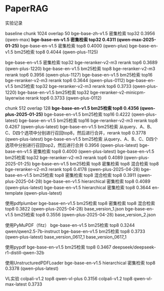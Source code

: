 # PaperRAG

实验记录

baseline
chunk 1024 overlap 50
bge-base-zh-v1.5 密集检索 top32 0.3956  (qwen-max)
**bge-base-en-v1.5 密集检索 top32 0.4311  (qwen-max-2025-01-25)**
bge-base-en-v1.5 密集检索 top8 0.4000 (qwen-plus)
bge-base-en-v1.5 bm25检索 top8 0.4044 (qwen-plus-1125)

bge-base-en-v1.5 密集检索 top32 bge-reranker-v2-m3 rerank top6 0.3689 (qwen-plus-1220)
bge-base-en-v1.5 bm25检索 top8 bge-reranker-v2-m3 rerank top6 0.3956 (qwen-plus-1127)
bge-base-en-v1.5 bm25检索 top16 bge-reranker-v2-m3 rerank top6 0.3644 (qwen-plus-0112)
bge-base-en-v1.5 bm25检索 top32 bge-reranker-v2-m3 rerank top6 0.3733 (qwen-plus-1220)
bge-base-en-v1.5 bm25检索 top32 bge-reranker-v2-minicpm-layerwise rerank top6 0.3733 (qwen-plus-0112)

chunk 512 overlap 128
**bge-base-en-v1.5 bm25检索 top8 0.4356 (qwen-plus-2025-01-25)**
bge-base-en-v1.5 bm25检索 top16 0.4222 (qwen-plus-latest)
bge-base-en-v1.5 bm25检索 top16 bge-reranker-v2-m3 rerank top8 0.4267 (qwen-plus-latest)
bge-base-en-v1.5 bm25检索 从query、A、B、C、D四个选项中分别进行召回top8，然后进行合并，rerank top8 0.3778 (qwen-plus-latest)
bge-base-en-v1.5 bm25检索 从query、A、B、C、D四个选项中分别进行召回top2，然后进行合并 0.3956 (qwen-plus-latest)
bge-base-en-v1.5 密集检索 top8 0.4000 (qwen-plus-latest)
bge-base-en-v1.5 bm25检索 top32 bge-reranker-v2-m3 rerank top6 0.4089 (qwen-plus-2025-01-25)
bge-base-en-v1.5 bm25检索 top8 密集检索 top8 混合检索 top8 bge-reranker-v2-m3 rerank top6 0.4178 (qwen-plus-2025-04-28)
bge-base-en-v1.5 bm25检索 top8 密集检索 top8 混合检索 top8 0.3911 (qwen-plus-2025-04-28)
bge-base-en-v1.5 hierarchical 密集检索 top8 0.4089 (qwen-plus-latest)
bge-base-en-v1.5 hierarchical 密集检索 top8 0.3644 en-template (qwen-plus-latest)

使用pdfplumber
bge-base-en-v1.5 bm25检索 top8 密集检索 top8 混合检索 top8 0.3822 (qwen-plus-2025-04-28) base_version_1.json
bge-base-en-v1.5 bm25检索 top8  0.3556 (qwen-plus-2025-04-28) base_version_2.json

使用PyMuPDF（fitz）
bge-base-en-v1.5 bm25检索 top8 0.3244 qwen/qwen2.5-7b-instruct
bge-base-en-v1.5 bm25检索 top8 0.3733 (qwen-plus-latest) base_version_0617_1 base_version_0617_1

使用pypdf
bge-base-en-v1.5 bm25检索 top8 0.3467 deepseek/deepseek-r1-distill-qwen-32b

使用UnstructuredPDFLoader
bge-base-en-v1.5 hierarchical 密集检索 top8 0.3378 (qwen-plus-latest)

VL实验
colpali-v1.2 top8 qwen-vl-plus 0.3156
colpali-v1.2 top8 qwen-vl-max-latest 0.3733
